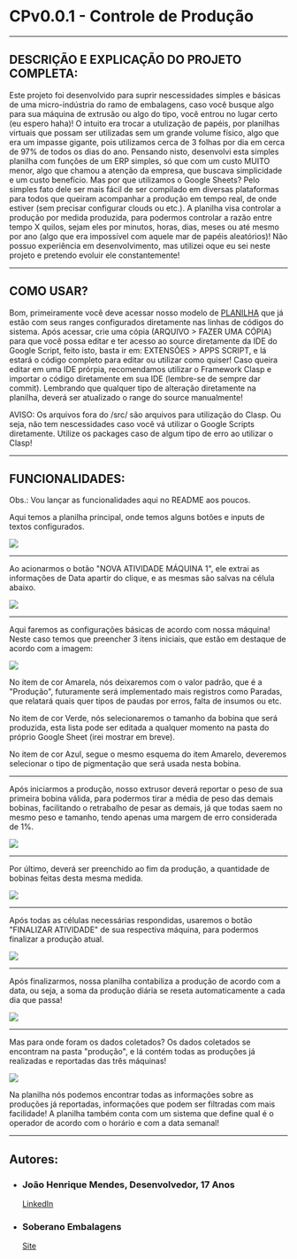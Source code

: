 <h1>CPv0.0.1 - Controle de Produção</h2>

<hr>
<h2>DESCRIÇÃO E EXPLICAÇÃO DO PROJETO COMPLETA:</h2>

<p>Este projeto foi desenvolvido para suprir nescessidades simples e básicas de uma micro-indústria do ramo de embalagens, caso você busque algo para sua máquina de extrusão ou algo do tipo, você entrou no lugar certo (eu espero haha)! O intuito era trocar a utulização de papéis, por planilhas virtuais que possam ser utilizadas sem um grande volume físico, algo que era um impasse gigante, pois utilizamos cerca de 3 folhas por dia em cerca de 97% de todos os dias do ano. Pensando nisto, desenvolvi esta simples planilha com funções de um ERP simples, só que com um custo MUITO menor, algo que chamou a atenção da empresa, que buscava simplicidade e um custo benefício. Mas por que utilizamos o Google Sheets? Pelo simples fato dele ser mais fácil de ser compilado em diversas plataformas para todos que queiram acompanhar a produção em tempo real, de onde estiver (sem precisar configurar clouds ou etc.). A planilha visa controlar a produção por medida produzida, para podermos controlar a razão entre tempo X quilos, sejam eles por minutos, horas, dias, meses ou até mesmo por ano (algo que era impossível com aquele mar de papéis aleatórios)! Não possuo experiência em desenvolvimento, mas utilizei oque eu sei neste projeto e pretendo evoluir ele constantemente!</p>
<hr>

<h2>COMO USAR?</h2>

<p>Bom, primeiramente você deve acessar nosso modelo de <a href="https://docs.google.com/spreadsheets/d/14J-pIhruHfn2RYxb8vkIBeFng88iTih3uTrxfc02u7g/edit#gid=0">PLANILHA</a> que já estão com seus ranges configurados diretamente nas linhas de códigos do sistema. Após acessar, crie uma cópia (ARQUIVO > FAZER UMA CÓPIA) para que você possa editar e ter acesso ao source diretamente da IDE do Google Script, feito isto, basta ir em: EXTENSÕES > APPS SCRIPT, e lá estará o código completo para editar ou utilizar como quiser! Caso queira editar em uma IDE prórpia, recomendamos utilizar o Framework Clasp e importar o código diretamente em sua IDE (lembre-se de sempre dar commit). Lembrando que qualquer tipo de alteração diretamente na planilha, deverá ser atualizado o range do source manualmente!</p>

<p>AVISO:
Os arquivos fora do /src/ são arquivos para utilização do Clasp. Ou seja, não tem nescessidades caso você vá utilizar o Google Scripts diretamente. Utilize os packages caso de algum tipo de erro ao utilizar o Clasp!</p>
<hr>

<h2>FUNCIONALIDADES:</h2>
Obs.: Vou lançar as funcionalidades aqui no README aos poucos.

<p>Aqui temos a planilha principal, onde temos alguns botões e inputs de textos configurados.</p>
<img src="https://user-images.githubusercontent.com/82621707/201161306-787d5e57-f522-485b-ae8a-5cb95587b2bf.png"/>
<hr>

<p>Ao acionarmos o botão "NOVA ATIVIDADE MÁQUINA 1", ele extrai as informações de Data apartir do clique, e as mesmas são salvas na célula abaixo.</p>
<img src="https://user-images.githubusercontent.com/82621707/201193177-7d337365-8e04-4c08-9735-f2b8f2794960.png"/>
<hr>

<p>Aqui faremos as configurações básicas de acordo com nossa máquina! Neste caso temos que preencher 3 itens iniciais, que estão em destaque de acordo com a imagem:</p>
<img src="https://user-images.githubusercontent.com/82621707/201194158-fd660832-1512-429f-86f5-ab8490ba141e.png">
<p>No item de cor Amarela, nós deixaremos com o valor padrão, que é a "Produção", futuramente será implementado mais registros como Paradas, que relatará quais quer tipos de paudas por erros, falta de insumos ou etc.<p>
<p>No item de cor Verde, nós selecionaremos o tamanho da bobina que será produzida, esta lista pode ser editada a qualquer momento na pasta do próprio Google Sheet (irei mostrar em breve).</p>
<p>No item de cor Azul, segue o mesmo esquema do item Amarelo, deveremos selecionar o tipo de pigmentação que será usada nesta bobina.</p>
<hr>

<p>Após iniciarmos a produção, nosso extrusor deverá reportar o peso de sua primeira bobina válida, para podermos tirar a média de peso das demais bobinas, facilitando o retrabalho de pesar as demais, já que todas saem no mesmo peso e tamanho, tendo apenas uma margem de erro considerada de 1%.</p>
<img src="https://user-images.githubusercontent.com/82621707/201196596-b7add302-f9a1-48c3-b35c-ed40c3370070.png"/>
<hr>

<p>Por último, deverá ser preenchido ao fim da produção, a quantidade de bobinas feitas desta mesma medida.</p>
<img src="https://user-images.githubusercontent.com/82621707/201197389-875fc5e0-1284-4930-bc00-ded067660c33.png"/>
<hr>

<p>Após todas as células necessárias respondidas, usaremos o botão "FINALIZAR ATIVIDADE" de sua respectiva máquina, para podermos finalizar a produção atual.</p>
<img src="https://user-images.githubusercontent.com/82621707/201199116-479232ba-726a-4820-b544-e6ca1defe1dd.png"/>
<hr>

<p>Após finalizarmos, nossa planilha contabiliza a produção de acordo com a data, ou seja, a soma da produção diária se reseta automaticamente a cada dia que passa!</p>
<img src="https://user-images.githubusercontent.com/82621707/201199394-71c76bd3-f7a0-4cd3-ab12-dc45625d4b86.png"/>
<hr>

<p>Mas para onde foram os dados coletados? Os dados coletados se encontram na pasta "produção", e lá contém todas as produções já realizadas e reportadas das três máquinas!</p>
<img src="https://user-images.githubusercontent.com/82621707/201200096-faddbe27-7f8f-4ef2-ba39-25f5ba7051af.png"/>
<p>Na planilha nós podemos encontrar todas as informações sobre as produções já reportadas, informações que podem ser filtradas com mais facilidade! A planilha também conta com um sistema que define qual é o operador de acordo com o horário e com a data semanal!</p>
<hr>

<h2>Autores:</h2>

<ul>
    <li>
        <h3>João Henrique Mendes, Desenvolvedor, 17 Anos</h3>
        <a href="https://www.linkedin.com/in/jo%C3%A3o-henrique-mendes-015819207">LinkedIn<a>
    </li>
    <li>
        <h3>Soberano Embalagens</h3>
        <a href="https://www.soberanoembalagens.com.br">Site<a>
    </li>
<ul>